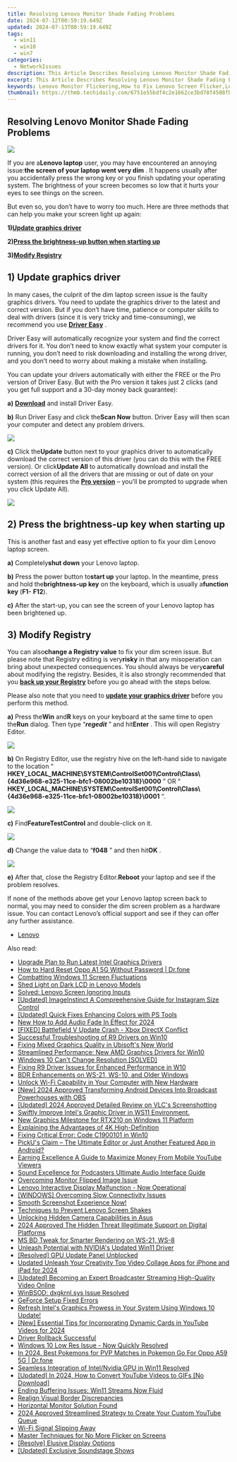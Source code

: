 ```yaml
---
title: Resolving Lenovo Monitor Shade Fading Problems
date: 2024-07-12T00:59:19.649Z
updated: 2024-07-13T00:59:19.649Z
tags:
  - win11
  - win10
  - win7
categories:
  - NetworkIssues
description: This Article Describes Resolving Lenovo Monitor Shade Fading Problems
excerpt: This Article Describes Resolving Lenovo Monitor Shade Fading Problems
keywords: Lenovo Monitor Flickering,How to Fix Lenovo Screen Flicker,Lenovo Monitor Brightness Issues,Lenovo Screen Resolution Fluctuations,Troubleshooting Lenovo Monitor Ghosting,Lenovo Display Flicker Fixes,Lenovo Monitor Display Issues Troubleshooting Guide
thumbnail: https://thmb.techidaily.com/6751e55bdf4c2e1662ce3bd78f4508fbf0de25f71771d5991b60c224831a5c83.jpg
---
```


## Resolving Lenovo Monitor Shade Fading Problems

![](https://images.drivereasy.com/wp-content/uploads/2017/10/img_59dad7accf3cc.jpg)

 If you are a**Lenovo laptop** user, you may have encountered an annoying issue:**the screen of your laptop went very dim** . It happens usually after you accidentally press the wrong key or you finish updating your operating system. The brightness of your screen becomes so low that it hurts your eyes to see things on the screen.

 But even so, you don’t have to worry too much. Here are three methods that can help you make your screen light up again:

 **1)[Update graphics driver](#a)**

 **2)[Press the brightness-up button when starting up](#b)**

 **3)[Modify Registry](#c)**

## 1) Update graphics driver

 In many cases, the culprit of the dim laptop screen issue is the faulty graphics drivers. You need to update the graphics driver to the latest and correct version. But if you don’t have time, patience or computer skills to deal with drivers (since it is very tricky and time-consuming), we recommend you use [**Driver Easy**](https://tools.techidaily.com/drivereasy/download/) .

 Driver Easy will automatically recognize your system and find the correct drivers for it. You don’t need to know exactly what system your computer is running, you don’t need to risk downloading and installing the wrong driver, and you don’t need to worry about making a mistake when installing.

 You can update your drivers automatically with either the FREE or the Pro version of Driver Easy. But with the Pro version it takes just 2 clicks (and you get full support and a 30-day money back guarantee):

**a)** [**Download**](https://tools.techidaily.com/drivereasy/download/) and install Driver Easy.

**b)** Run Driver Easy and click the**Scan Now** button. Driver Easy will then scan your computer and detect any problem drivers.

![](https://images.drivereasy.com/wp-content/uploads/2017/07/img_597858796d417.png)

**c)**  Click the**Update** button next to your graphics driver to automatically download the correct version of this driver (you can do this with the FREE version). Or click**Update All** to automatically download and install the correct version of all the drivers that are missing or out of date on your system (this requires the [**Pro version**](https://tools.techidaily.com/drivereasy/download/) – you’ll be prompted to upgrade when you click Update All).

![](https://images.drivereasy.com/wp-content/uploads/2017/07/img_597859a7e365f.jpg)

## 2) Press the brightness-up key when starting up

 This is another fast and easy yet effective option to fix your dim Lenovo laptop screen.

**a)**  Completely**shut down** your Lenovo laptop.

**b)**  Press the power button to**start up** your laptop. In the meantime, press and hold the**brightness-up key** on the keyboard, which is usually a**function key** (**F1-** **F12**).

**c)**  After the start-up, you can see the screen of your Lenovo laptop has been brightened up.

## 3) Modify Registry

 You can also**change a Registry value** to fix your dim screen issue. But please note that Registry editing is very**risky** in that any misoperation can bring about unexpected consequences. You should always be very**careful** about modifying the registry. Besides, it is also strongly recommended that you [**back up your Registry**](https://tools.techidaily.com/drivereasy/download/) before you go ahead with the steps below.

 Please also note that you need to [**update your graphics driver**](#a) before you perform this method.

**a)**  Press the**Win** and**R** keys on your keyboard at the same time to open the**Run** dialog. Then type “_**regedit**_ ” and hit**Enter** . This will open Registry Editor.

![](https://images.drivereasy.com/wp-content/uploads/2017/07/img_597862b688206.png)

**b)**  On Registry Editor, use the registry hive on the left-hand side to navigate to the location “ **HKEY\_LOCAL\_MACHINE\\SYSTEM\\ControlSet001\\Control\\Class\\{4d36e968-e325-11ce-bfc1-08002be10318}\\0000** ” OR “ **HKEY\_LOCAL\_MACHINE\\SYSTEM\\ControlSet001\\Control\\Class\\{4d36e968-e325-11ce-bfc1-08002be10318}\\0001** “.

![](https://images.drivereasy.com/wp-content/uploads/2017/07/img_597866ac4e53d.jpg)

**c)**  Find**FeatureTestControl** and double-click on it.

![](https://images.drivereasy.com/wp-content/uploads/2017/07/img_597867284d454.png)

**d)**  Change the value data to “**f048** ” and then hit**OK** .

![](https://images.drivereasy.com/wp-content/uploads/2017/07/img_597867f178db8.png)

**e)** After that, close the Registry Editor.**Reboot** your laptop and see if the problem resolves.

 If none of the methods above get your Lenovo laptop screen back to normal, you may need to consider the dim screen problem as a hardware issue. You can contact Lenovo’s official support and see if they can offer any further assistance.

* [Lenovo](https://tools.techidaily.com/drivereasy/download/)

<ins class="adsbygoogle"
     style="display:block"
     data-ad-format="autorelaxed"
     data-ad-client="ca-pub-7571918770474297"
     data-ad-slot="1223367746"></ins>



<ins class="adsbygoogle"
     style="display:block"
     data-ad-client="ca-pub-7571918770474297"
     data-ad-slot="8358498916"
     data-ad-format="auto"
     data-full-width-responsive="true"></ins>



<span class="atpl-alsoreadstyle">Also read:</span>
<div><ul>
<li><a href="https://network-issues.techidaily.com/upgrade-plan-to-run-latest-intel-graphics-drivers/"><u>Upgrade Plan to Run Latest Intel Graphics Drivers</u></a></li>
<li><a href="https://techidaily.com/how-to-hard-reset-oppo-a1-5g-without-password-drfone-by-drfone-reset-android-reset-android/"><u>How to Hard Reset Oppo A1 5G Without Password | Dr.fone</u></a></li>
<li><a href="https://network-issues.techidaily.com/combatting-windows-11-screen-fluctuations/"><u>Combatting Windows 11 Screen Fluctuations</u></a></li>
<li><a href="https://network-issues.techidaily.com/shed-light-on-dark-lcd-in-lenovo-models/"><u>Shed Light on Dark LCD in Lenovo Models</u></a></li>
<li><a href="https://network-issues.techidaily.com/solved-lenovo-screen-ignoring-inputs/"><u>Solved: Lenovo Screen Ignoring Inputs</u></a></li>
<li><a href="https://instagram-videos.techidaily.com/updated-imageinstinct-a-compreehensive-guide-for-instagram-size-control/"><u>[Updated] ImageInstinct  A Compreehensive Guide for Instagram Size Control</u></a></li>
<li><a href="https://extra-skills.techidaily.com/updated-quick-fixes-enhancing-colors-with-ps-tools/"><u>[Updated] Quick Fixes  Enhancing Colors with PS Tools</u></a></li>
<li><a href="https://sound-optimizing.techidaily.com/new-how-to-add-audio-fade-in-effect-for-2024/"><u>New How to Add Audio Fade In Effect for 2024</u></a></li>
<li><a href="https://network-issues.techidaily.com/fixed-battlefield-v-update-crash-xbox-directx-conflict/"><u>[FIXED] Battlefield V Update Crash - Xbox DirectX Conflict</u></a></li>
<li><a href="https://network-issues.techidaily.com/successful-troubleshooting-of-r9-drivers-on-win10/"><u>Successful Troubleshooting of R9 Drivers on Win10</u></a></li>
<li><a href="https://network-issues.techidaily.com/fixing-mixed-graphics-quality-in-ubisofts-new-world/"><u>Fixing Mixed Graphics Quality in Ubisoft's New World</u></a></li>
<li><a href="https://network-issues.techidaily.com/streamlined-performance-new-amd-graphics-drivers-for-win10/"><u>Streamlined Performance: New AMD Graphics Drivers for Win10</u></a></li>
<li><a href="https://network-issues.techidaily.com/1719974738613-windows-10-cant-change-resolution-solved/"><u>Windows 10 Can't Change Resolution [SOLVED]</u></a></li>
<li><a href="https://network-issues.techidaily.com/fixing-r9-driver-issues-for-enhanced-performance-in-w10/"><u>Fixing R9 Driver Issues for Enhanced Performance in W10</u></a></li>
<li><a href="https://network-issues.techidaily.com/bdr-enhancements-on-ws-21-ws-10-and-older-windows/"><u>BDR Enhancements on WS-21, WS-10, and Older Windows</u></a></li>
<li><a href="https://network-issues.techidaily.com/unlock-wi-fi-capability-in-your-computer-with-new-hardware/"><u>Unlock Wi-Fi Capability in Your Computer with New Hardware</u></a></li>
<li><a href="https://video-capture.techidaily.com/new-2024-approved-transforming-android-devices-into-broadcast-powerhouses-with-obs/"><u>[New] 2024 Approved  Transforming Android Devices Into Broadcast Powerhouses with OBS</u></a></li>
<li><a href="https://screen-activity-recording.techidaily.com/updated-2024-approved-detailed-review-on-vlcs-screenshotting/"><u>[Updated] 2024 Approved  Detailed Review on VLC's Screenshotting</u></a></li>
<li><a href="https://network-issues.techidaily.com/swiftly-improve-intels-graphic-driver-in-ws11-environment/"><u>Swiftly Improve Intel's Graphic Driver in WS11 Environment.</u></a></li>
<li><a href="https://network-issues.techidaily.com/new-graphics-milestone-for-rtx210-on-windows-11-platform/"><u>New Graphics Milestone for RTX210 on Windows 11 Platform</u></a></li>
<li><a href="https://network-issues.techidaily.com/explaining-the-advantages-of-4k-high-definition/"><u>Explaining the Advantages of 4K High-Definition</u></a></li>
<li><a href="https://network-issues.techidaily.com/fixing-critical-error-code-c1900101-in-win10/"><u>Fixing Critical Error: Code C1900101 in Win10</u></a></li>
<li><a href="https://extra-tips.techidaily.com/pickus-claim-the-ultimate-editor-or-just-another-featured-app-in-android/"><u>PickU's Claim – The Ultimate Editor or Just Another Featured App in Android?</u></a></li>
<li><a href="https://youtube-video-recordings.techidaily.com/earning-excellence-a-guide-to-maximize-money-from-mobile-youtube-viewers/"><u>Earning Excellence  A Guide to Maximize Money From Mobile YouTube Viewers</u></a></li>
<li><a href="https://extra-hints.techidaily.com/sound-excellence-for-podcasters-ultimate-audio-interface-guide/"><u>Sound Excellence for Podcasters  Ultimate Audio Interface Guide</u></a></li>
<li><a href="https://network-issues.techidaily.com/overcoming-monitor-flipped-image-issue/"><u>Overcoming Monitor Flipped Image Issue</u></a></li>
<li><a href="https://network-issues.techidaily.com/lenovo-interactive-display-malfunction-now-operational/"><u>Lenovo Interactive Display Malfunction - Now Operational</u></a></li>
<li><a href="https://network-issues.techidaily.com/windows-overcoming-slow-connectivity-issues/"><u>[WINDOWS] Overcoming Slow Connectivity Issues</u></a></li>
<li><a href="https://network-issues.techidaily.com/1719974827199-smooth-screenshot-experience-now/"><u>Smooth Screenshot Experience Now!</u></a></li>
<li><a href="https://network-issues.techidaily.com/techniques-to-prevent-lenovo-screen-shakes/"><u>Techniques to Prevent Lenovo Screen Shakes</u></a></li>
<li><a href="https://network-issues.techidaily.com/unlocking-hidden-camera-capabilities-in-asus/"><u>Unlocking Hidden Camera Capabilities in Asus</u></a></li>
<li><a href="https://youtube-help.techidaily.com/2024-approved-the-hidden-threat-illegitimate-support-on-digital-platforms/"><u>2024 Approved  The Hidden Threat  Illegitimate Support on Digital Platforms</u></a></li>
<li><a href="https://network-issues.techidaily.com/ms-bd-tweak-for-smarter-rendering-on-ws-21-ws-8/"><u>MS BD Tweak for Smarter Rendering on WS-21, WS-8</u></a></li>
<li><a href="https://network-issues.techidaily.com/unleash-potential-with-nvidias-updated-win11-driver/"><u>Unleash Potential with NVIDIA's Updated Win11 Driver</u></a></li>
<li><a href="https://network-issues.techidaily.com/resolved-gpu-update-panel-unblocked/"><u>[Resolved] GPU Update Panel Unblocked</u></a></li>
<li><a href="https://video-content-creator.techidaily.com/updated-unleash-your-creativity-top-video-collage-apps-for-iphone-and-ipad-for-2024/"><u>Updated Unleash Your Creativity Top Video Collage Apps for iPhone and iPad for 2024</u></a></li>
<li><a href="https://remote-screen-capture.techidaily.com/updated-becoming-an-expert-broadcaster-streaming-high-quality-video-online/"><u>[Updated] Becoming an Expert Broadcaster  Streaming High-Quality Video Online</u></a></li>
<li><a href="https://network-issues.techidaily.com/winbsod-dxgkrnlsys-issue-resolved/"><u>WinBSOD: dxgkrnl.sys Issue Resolved</u></a></li>
<li><a href="https://network-issues.techidaily.com/geforce-setup-fixed-errors/"><u>GeForce Setup Fixed Errors</u></a></li>
<li><a href="https://network-issues.techidaily.com/1719974877664-refresh-intels-graphics-prowess-in-your-system-using-windows-10-update/"><u>Refresh Intel's Graphics Prowess in Your System Using Windows 10 Update!</u></a></li>
<li><a href="https://facebook-video-share.techidaily.com/new-essential-tips-for-incorporating-dynamic-cards-in-youtube-videos-for-2024/"><u>[New] Essential Tips for Incorporating Dynamic Cards in YouTube Videos for 2024</u></a></li>
<li><a href="https://network-issues.techidaily.com/driver-rollback-successful/"><u>Driver Rollback Successful</u></a></li>
<li><a href="https://network-issues.techidaily.com/windows-10-low-res-issue-now-quickly-resolved/"><u>Windows 10 Low Res Issue - Now Quickly Resolved</u></a></li>
<li><a href="https://android-pokemon-go.techidaily.com/in-2024-best-pokemons-for-pvp-matches-in-pokemon-go-for-oppo-a59-5g-drfone-by-drfone-virtual-android/"><u>In 2024, Best Pokemons for PVP Matches in Pokemon Go For Oppo A59 5G | Dr.fone</u></a></li>
<li><a href="https://network-issues.techidaily.com/seamless-integration-of-intelnvidia-gpu-in-win11-resolved/"><u>Seamless Integration of Intel/Nvidia GPU in Win11 Resolved</u></a></li>
<li><a href="https://facebook-video-footage.techidaily.com/updated-in-2024-how-to-convert-youtube-videos-to-gifs-no-download/"><u>[Updated] In 2024, How to Convert YouTube Videos to GIFs [No Download]</u></a></li>
<li><a href="https://network-issues.techidaily.com/ending-buffering-issues-win11-streams-now-fluid/"><u>Ending Buffering Issues: Win11 Streams Now Fluid</u></a></li>
<li><a href="https://network-issues.techidaily.com/realign-visual-border-discrepancies/"><u>Realign Visual Border Discrepancies</u></a></li>
<li><a href="https://network-issues.techidaily.com/horizontal-monitor-solution-found/"><u>Horizontal Monitor Solution Found</u></a></li>
<li><a href="https://youtube-tips.techidaily.com/approved-streamlined-strategy-to-create-your-custom-youtube-queue/"><u>2024 Approved  Streamlined Strategy to Create Your Custom YouTube Queue</u></a></li>
<li><a href="https://network-issues.techidaily.com/wi-fi-signal-slipping-away/"><u>Wi-Fi Signal Slipping Away</u></a></li>
<li><a href="https://network-issues.techidaily.com/master-techniques-for-no-more-flicker-on-screens/"><u>Master Techniques for No More Flicker on Screens</u></a></li>
<li><a href="https://network-issues.techidaily.com/resolve-elusive-display-options/"><u>[Resolve] Elusive Display Options</u></a></li>
<li><a href="https://fox-info.techidaily.com/updated-exclusive-soundstage-shows/"><u>[Updated] Exclusive Soundstage Shows</u></a></li>
</ul></div>
